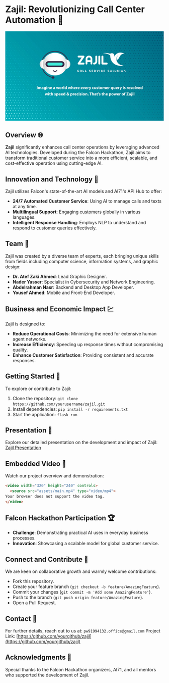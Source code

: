 # Zajil: Revolutionizing Call Center Automation 🚀

![Zajil Project Cover](cover.png) <!-- Assuming the image is stored in the assets folder -->

## Overview 🌐
**Zajil** significantly enhances call center operations by leveraging advanced AI technologies. Developed during the Falcon Hackathon, Zajil aims to transform traditional customer service into a more efficient, scalable, and cost-effective operation using cutting-edge AI.

## Innovation and Technology 🔧
Zajil utilizes Falcon's state-of-the-art AI models and AI71's API Hub to offer:
- **24/7 Automated Customer Service**: Using AI to manage calls and texts at any time.
- **Multilingual Support**: Engaging customers globally in various languages.
- **Intelligent Response Handling**: Employs NLP to understand and respond to customer queries effectively.

## Team 👥
Zajil was created by a diverse team of experts, each bringing unique skills from fields including computer science, information systems, and graphic design:
- **Dr. Atef Zaki Ahmed**: Lead Graphic Designer.
- **Nader Yasser**: Specialist in Cybersecurity and Network Engineering.
- **Abdelrahman Nasr**: Backend and Desktop App Developer.
- **Yousef Ahmed**: Mobile and Front-End Developer.

## Business and Economic Impact 💹
Zajil is designed to:
- **Reduce Operational Costs**: Minimizing the need for extensive human agent networks.
- **Increase Efficiency**: Speeding up response times without compromising quality.
- **Enhance Customer Satisfaction**: Providing consistent and accurate responses.

## Getting Started 🚀
To explore or contribute to Zajil:
1. Clone the repository: `git clone https://github.com/yourusername/zajil.git`
2. Install dependencies: `pip install -r requirements.txt`
3. Start the application: `flask run`

## Presentation 📄
Explore our detailed presentation on the development and impact of Zajil: [Zajil Presentation](https://example.com/zajil-presentation)

## Embedded Video 🎥
Watch our project overview and demonstration:
```html
<video width="320" height="240" controls>
  <source src="assets/main.mp4" type="video/mp4">
Your browser does not support the video tag.
</video>
```

## Falcon Hackathon Participation 🏆
- **Challenge**: Demonstrating practical AI uses in everyday business processes.
- **Innovation**: Showcasing a scalable model for global customer service.

## Connect and Contribute 🤝
We are keen on collaborative growth and warmly welcome contributions:
- Fork this repository.
- Create your feature branch (`git checkout -b feature/AmazingFeature`).
- Commit your changes (`git commit -m 'Add some AmazingFeature'`).
- Push to the branch (`git push origin feature/AmazingFeature`).
- Open a Pull Request.

## Contact 📧
For further details, reach out to us at: `pw91994132.office@gmail.com`
Project Link: [https://github.com/yourgithub/zajil](https://github.com/yourgithub/zajil)

## Acknowledgments 👏
Special thanks to the Falcon Hackathon organizers, AI71, and all mentors who supported the development of Zajil.
